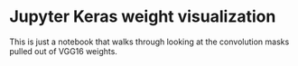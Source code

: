 # Jupyter Keras weight visualization

This is just a notebook that walks through looking at the convolution
masks pulled out of VGG16 weights. 

